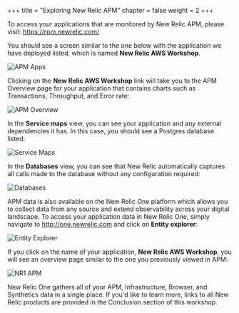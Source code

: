 +++
title = "Exploring New Relic APM"
chapter = false
weight = 2
+++

To access your applications that are monitored by New Relic APM, please visit:  https://rpm.newrelic.com/

You should see a screen similar to the one below with the application we have deployed listed, which is named **New Relic AWS Workshop**.

![APM Apps](/images/apm-applications.png)

Clicking on the **New Relic AWS Workshop** link will take you to the APM Overview page for your application that contains charts such as Transactions, Throughput, and Error rate:

![APM Overview](/images/apm-overview.png)

In the **Service maps** view, you can see your application and any external dependencies it has.  In this case, you should see a Postgres database listed:

![Service Maps](/images/apm-service-maps.png)

In the **Databases** view, you can see that New Relic automatically captures all calls made to the database without any configuration required:

![Databases](/images/apm-databases.png)

APM data is also available on the New Relic One platform which allows you to collect data from any source and extend observability across your digital landscape.  To access your application data in New Relic One, simply navigate to http://one.newrelic.com and click on **Entity explorer**:

![Entity Explorer](/images/nr1-entity-explorer.png)
 
If you click on the name of your application, **New Relic AWS Workshop**, you will see an overview page similar to the one you previously viewed in APM:

![NR1 APM](/images/nr1-apm.png)

New Relic One gathers all of your APM, Infrastructure, Browser, and Synthetics data in a single place.  If you'd like to learn more, links to all New Relic products are provided in the Conclusion section of this workshop.
